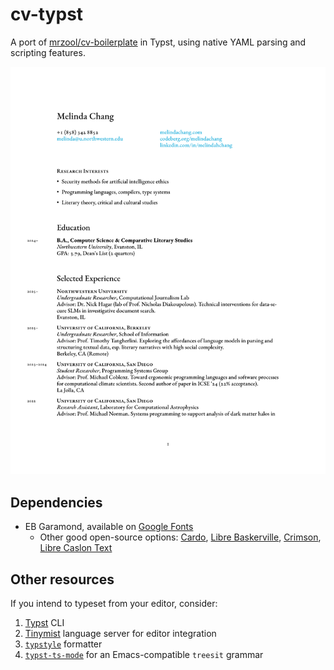 # cv-typst

A port of [mrzool/cv-boilerplate](https://github.com/mrzool/cv-boilerplate) in Typst, using native YAML parsing and scripting features.

![Image of the first page of CV](/assets/thumbnail_1.png)

## Dependencies

- EB Garamond, available on [Google Fonts](https://fonts.google.com/specimen/EB+Garamond)
  - Other good open-source options: [Cardo](https://fonts.google.com/specimen/Cardo), [Libre Baskerville](https://fonts.google.com/specimen/Libre+Baskerville), [Crimson](https://fonts.google.com/specimen/Crimson+Text), [Libre Caslon Text](https://fonts.google.com/specimen/Libre+Caslon+Text)

## Other resources

If you intend to typeset from your editor, consider:
1. [Typst](https://github.com/typst/typst#installation) CLI
2. [Tinymist](https://myriad-dreamin.github.io/tinymist/frontend/main.html) language server for editor integration
3. [`typstyle`](https://enter-tainer.github.io/typstyle/) formatter
4. [`typst-ts-mode`](https://codeberg.org/meow_king/typst-ts-mode) for an Emacs-compatible `treesit` grammar
